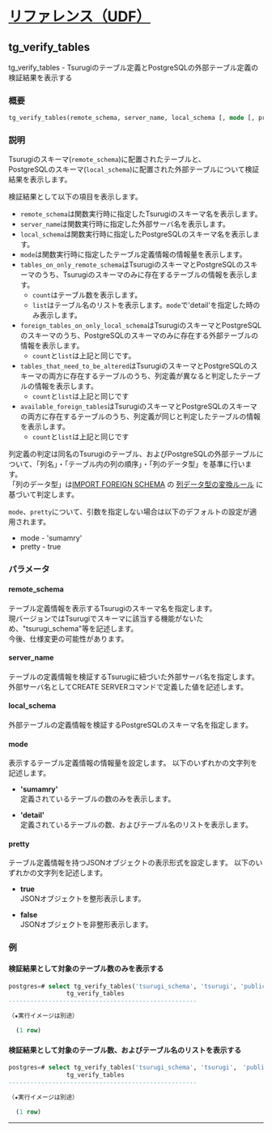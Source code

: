# [リファレンス（UDF）](../udf_reference.md)

## tg_verify_tables

tg_verify_tables -  Tsurugiのテーブル定義とPostgreSQLの外部テーブル定義の検証結果を表示する

### 概要

```sql
tg_verify_tables(remote_schema, server_name, local_schema [, mode [, pretty] ] )
```

### 説明
Tsurugiのスキーマ(`remote_schema`)に配置されたテーブルと、  
PostgreSQLのスキーマ(`local_schema`)に配置された外部テーブルについて検証結果を表示します。

検証結果として以下の項目を表示します。

- `remote_schema`は関数実行時に指定したTsurugiのスキーマ名を表示します。
- `server_name`は関数実行時に指定した外部サーバ名を表示します。
- `local_schema`は関数実行時に指定したPostgreSQLのスキーマ名を表示します。
- `mode`は関数実行時に指定したテーブル定義情報の情報量を表示します。  
- `tables_on_only_remote_schema`はTsurugiのスキーマとPostgreSQLのスキーマのうち、Tsurugiのスキーマのみに存在するテーブルの情報を表示します。
  - `count`はテーブル数を表示します。
  - `list`はテーブル名のリストを表示します。`mode`で'detail'を指定した時のみ表示します。
- `foreign_tables_on_only_local_schema`はTsurugiのスキーマとPostgreSQLのスキーマのうち、PostgreSQLのスキーマのみに存在する外部テーブルの情報を表示します。
  - `count`と`list`は上記と同じです。
- `tables_that_need_to_be_altered`はTsurugiのスキーマとPostgreSQLのスキーマの両方に存在するテーブルのうち、列定義が異なると判定したテーブルの情報を表示します。
  - `count`と`list`は上記と同じです
- `available_foreign_tables`はTsurugiのスキーマとPostgreSQLのスキーマの両方に存在するテーブルのうち、列定義が同じと判定したテーブルの情報を表示します。
  - `count`と`list`は上記と同じです

列定義の判定は同名のTsurugiのテーブル、およびPostgreSQLの外部テーブルについて、「列名」・「テーブル内の列の順序」・「列のデータ型」を基準に行います。  
「列のデータ型」は[IMPORT FOREIGN SCHEMA](../sql_reference/import_foreign_schema.md) の [列データ型の変換ルール](../sql_reference/import_foreign_schema.md#列データ型の変換ルール) に基づいて判定します。

`mode`、`pretty`について、引数を指定しない場合は以下のデフォルトの設定が適用されます。
- mode - 'sumamry'
- pretty - true

### パラメータ

#### remote_schema
テーブル定義情報を表示するTsurugiのスキーマ名を指定します。  
現バージョンではTsurugiでスキーマに該当する機能がないため、"tsurugi_schema"等を記述します。  
今後、仕様変更の可能性があります。

#### server_name
テーブルの定義情報を検証するTsurugiに紐づいた外部サーバ名を指定します。  
外部サーバ名としてCREATE SERVERコマンドで定義した値を記述します。

#### local_schema
外部テーブルの定義情報を検証するPostgreSQLのスキーマ名を指定します。 

#### mode
表示するテーブル定義情報の情報量を設定します。
以下のいずれかの文字列を記述します。

- **'sumamry'**  
  定義されているテーブルの数のみを表示します。
  

- **'detail'**  
  定義されているテーブルの数、およびテーブル名のリストを表示します。


#### pretty
テーブル定義情報を持つJSONオブジェクトの表示形式を設定します。
以下のいずれかの文字列を記述します。

- **true**  
  JSONオブジェクトを整形表示します。
  
- **false**  
  JSONオブジェクトを非整形表示します。

### 例

#### 検証結果として対象のテーブル数のみを表示する


  ```sql
  postgres=# select tg_verify_tables('tsurugi_schema', 'tsurugi', 'public', 'sumamry');
                  tg_verify_tables
  ----------------------------------------------------

（★実行イメージは別途）

    (1 row)
  ```

#### 検証結果として対象のテーブル数、およびテーブル名のリストを表示する

  ```sql
  postgres=# select tg_verify_tables('tsurugi_schema', 'tsurugi',　'public', 'detail');
                  tg_verify_tables
  ----------------------------------------------------

（★実行イメージは別途）

    (1 row)
  ```

---
